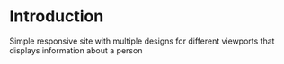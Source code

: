 # Introduction
Simple responsive site with multiple designs for different viewports that displays information about a person
